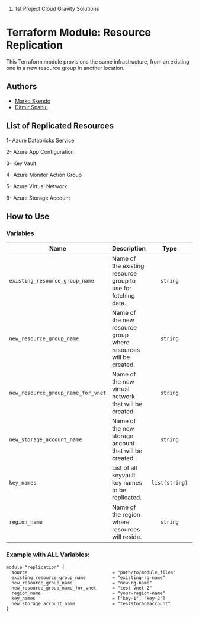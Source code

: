 1. 1st Project Cloud Gravity Solutions

# Terraform Module: Resource Replication

This Terraform module provisions the same infrastructure, from an existing one in a new resource group in another location. 

## Authors
- [Marko Skendo](https://github.com/ingmarko)
- [Ditmir Spahiu](https://github.com/DitmirSpahiu)

## List of Replicated Resources

1- Azure Databricks Service


2- Azure App Configuration


3- Key Vault


4- Azure Monitor Action Group


5- Azure Virtual Network 


6- Azure Storage Account 

## How to Use

### Variables

| Name                           | Description                                                                                   | Type        | Default                             | Required |
|--------------------------------|-----------------------------------------------------------------------------------------------|:-----------:|:-----------------------------------:|:-------:|
| `existing_resource_group_name` | Name of the existing resource group to use for fetching data.                                 | `string`    | n/a                                 | yes     |
| `new_resource_group_name`      | Name of the new resource group where resources will be created.                                | `string`    | n/a                                 | yes     |
| `new_resource_group_name_for_vnet`      | Name of the new virtual network that will be created.                                | `string`    | n/a                                 | yes     |
| `new_storage_account_name`      | Name of the new storage account that will be created.                                | `string`    | n/a                                 | yes     |
| `key_names`                  | List of all keyvault key names to be replicated.                                               | `list(string)`    | n/a                                 | yes     |
| `region_name`                  | Name of the region where resources will reside.                                               | `string`    | n/a                                 | yes     |

### Example with ALL Variables:

```hcl
module "replication" {
  source                                = "path/to/module_files"
  existing_resource_group_name          = "existing-rg-name"
  new_resource_group_name               = "new-rg-name"
  new_resource_group_name_for_vnet      = "test-vnet-2"
  region_name                           = "your-region-name"
  key_names                             = ["key-1", "key-2"]
  new_storage_account_name              = "teststorageaccount" 
}
